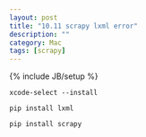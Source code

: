 ```yaml
---
layout: post
title: "10.11 scrapy lxml error"
description: ""
category: Mac
tags: [scrapy]
---
```

{% include JB/setup %}

`xcode-select --install`

`pip install lxml`

`pip install scrapy`